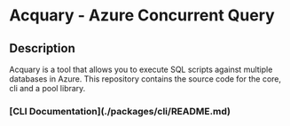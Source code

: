 # Acquary - Azure Concurrent Query

## Description

Acquary is a tool that allows you to execute SQL scripts against multiple databases in Azure.
This repository contains the source code for the core, cli and a pool library.

<h3>[CLI Documentation](./packages/cli/README.md)</h3>




